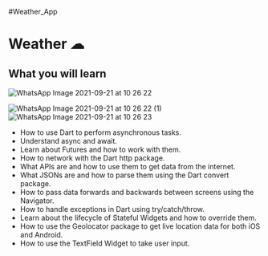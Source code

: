 #Weather_App


# Weather ☁


## What you will learn
![WhatsApp Image 2021-09-21 at 10 26 22](https://user-images.githubusercontent.com/31897843/134172650-83bc1547-a35c-4a9e-ac9d-dfa06dfa5686.jpeg)

![WhatsApp Image 2021-09-21 at 10 26 22 (1)](https://user-images.githubusercontent.com/31897843/134172658-959a3a4a-f7df-41df-8c86-64c64b4c7ce2.jpeg)
![WhatsApp Image 2021-09-21 at 10 26 23](https://user-images.githubusercontent.com/31897843/134172771-79c53b59-8acd-4e1b-8c72-f517147d7125.jpeg)

- How to use Dart to perform asynchronous tasks.
- Understand async and await.
- Learn about Futures and how to work with them.
- How to network with the Dart http package.
- What APIs are and how to use them to get data from the internet.
- What JSONs are and how to parse them using the Dart convert package.
- How to pass data forwards and backwards between screens using the Navigator.
- How to handle exceptions in Dart using try/catch/throw.
- Learn about the lifecycle of Stateful Widgets and how to override them.
- How to use the Geolocator package to get live location data for both iOS and Android.
- How to use the TextField Widget to take user input.


